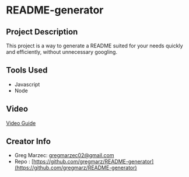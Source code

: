 # README-generator

## Project Description

This project is a way to generate a README suited for your needs quickly and efficiently, without unnecessary googling.

## Tools Used

- Javascript
- Node

## Video

[Video Guide](Untitled_%20Jul%2019,%202022%201_10%20AM.webm)

## Creator Info

- Greg Marzec: gregmarzec02@gmail.com
- Repo : [https://github.com/gregmarz/README-generator](https://github.com/gregmarz/README-generator)
